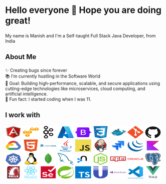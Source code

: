 <h1 align="left">Hello everyone 👋 Hope you are doing great!</h1>

###

<p align="left">My name is Manish and I'm a Self-taught Full Stack Java Developer, from India</p>

###

<h2 align="left">About Me</h2>

###

<p align="left">✨ Creating bugs since forever<br>📚 I'm currently hustling in the Software World <br>🎯 Goal: Building high-performance, scalable, and secure applications using cutting-edge technologies like microservices, cloud computing, and artificial intelligence.  <br>🎲 Fun fact: I started coding when I was 11.</p>

###

<h2 align="left">I work with</h2>

###

<div align="left">
  <img src="https://github.com/devicons/devicon/blob/v2.15.1/icons/angularjs/angularjs-original.svg" height="40" width="52" alt="javascript logo"  />
  <img src="https://github.com/devicons/devicon/blob/v2.15.1/icons/amazonwebservices/amazonwebservices-original.svg" height="40" width="52" alt="typescript logo"  />
  <img src="https://github.com/devicons/devicon/blob/v2.15.1/icons/apachekafka/apachekafka-original.svg" height="40" width="52" alt="react logo"  />
  <img src="https://github.com/devicons/devicon/blob/v2.15.1/icons/azure/azure-original.svg" height="40" width="52" alt="nextjs logo"  />
  <img src="https://github.com/devicons/devicon/blob/v2.15.1/icons/bootstrap/bootstrap-original.svg" height="40" width="52" alt="storybook logo"  />
  <img src="https://github.com/devicons/devicon/blob/v2.15.1/icons/css3/css3-original.svg" height="40" width="52" alt="nodejs logo"  />
  <img src="https://github.com/devicons/devicon/blob/v2.15.1/icons/docker/docker-original.svg" height="40" width="52" alt="nestjs logo"  />
  <img src="https://github.com/devicons/devicon/blob/v2.15.1/icons/git/git-original.svg" height="40" width="52" alt="jest logo"  />
  <img src="https://github.com/devicons/devicon/blob/v2.15.1/icons/github/github-original.svg" height="40" width="52" alt="jest logo"  />
  <img src="https://github.com/devicons/devicon/blob/v2.15.1/icons/googlecloud/googlecloud-original.svg" height="40" width="52" alt="jest logo"  />
  <img src="https://github.com/devicons/devicon/blob/v2.15.1/icons/html5/html5-original.svg" height="40" width="52" alt="jest logo"  />
  <img src="https://github.com/devicons/devicon/blob/v2.15.1/icons/intellij/intellij-original-wordmark.svg" height="40" width="52" alt="jest logo"  />
  <img src="https://github.com/devicons/devicon/blob/v2.15.1/icons/java/java-original.svg" height="40" width="52" alt="jest logo"  />
  <img src="https://github.com/devicons/devicon/blob/v2.15.1/icons/javascript/javascript-original.svg" height="40" width="52" alt="jest logo"  />
  <img src="https://github.com/devicons/devicon/blob/v2.15.1/icons/jenkins/jenkins-original.svg" height="40" width="52" alt="jest logo"  />
  <img src="https://github.com/devicons/devicon/blob/v2.15.1/icons/jira/jira-original.svg" height="40" width="52" alt="jest logo"  />
  <img src="https://github.com/devicons/devicon/blob/v2.15.1/icons/jquery/jquery-original.svg" height="40" width="52" alt="jest logo"  />
  <img src="https://github.com/devicons/devicon/blob/v2.15.1/icons/kotlin/kotlin-original.svg" height="40" width="52" alt="jest logo"  />
  <img src="https://github.com/devicons/devicon/blob/v2.15.1/icons/kubernetes/kubernetes-plain.svg" height="40" width="52" alt="jest logo"  />
  <img src="https://github.com/devicons/devicon/blob/v2.15.1/icons/linux/linux-original.svg" height="40" width="52" alt="jest logo"  />
  <img src="https://github.com/devicons/devicon/blob/v2.15.1/icons/mongodb/mongodb-original.svg" height="40" width="52" alt="jest logo"  />
  <img src="https://github.com/devicons/devicon/blob/v2.15.1/icons/mysql/mysql-original.svg" height="40" width="52" alt="jest logo"  />
  <img src="https://github.com/devicons/devicon/blob/v2.15.1/icons/neo4j/neo4j-original.svg" height="40" width="52" alt="jest logo"  />
  <img src="https://github.com/devicons/devicon/blob/v2.15.1/icons/nodejs/nodejs-original.svg" height="40" width="52" alt="jest logo"  />
  <img src="https://github.com/devicons/devicon/blob/v2.15.1/icons/npm/npm-original-wordmark.svg" height="40" width="52" alt="jest logo"  />
  <img src="https://github.com/devicons/devicon/blob/v2.15.1/icons/oracle/oracle-original.svg" height="40" width="52" alt="jest logo"  />
  <img src="https://github.com/devicons/devicon/blob/v2.15.1/icons/postgresql/postgresql-original.svg" height="40" width="52" alt="jest logo"  />
  <img src="https://github.com/devicons/devicon/blob/v2.15.1/icons/rails/rails-original-wordmark.svg" height="40" width="52" alt="jest logo"  />
  <img src="https://github.com/devicons/devicon/blob/v2.15.1/icons/react/react-original-wordmark.svg" height="40" width="52" alt="jest logo"  />
  <img src="https://github.com/devicons/devicon/blob/v2.15.1/icons/selenium/selenium-original.svg" height="40" width="52" alt="jest logo"  />
  <img src="https://github.com/devicons/devicon/blob/v2.15.1/icons/spring/spring-original.svg" height="40" width="52" alt="jest logo"  />
  <img src="https://github.com/devicons/devicon/blob/v2.15.1/icons/typescript/typescript-original.svg" height="40" width="52" alt="jest logo"  />
  <img src="https://github.com/devicons/devicon/blob/v2.15.1/icons/unix/unix-original.svg" height="40" width="52" alt="jest logo"  />
  <img src="https://github.com/devicons/devicon/blob/v2.15.1/icons/visualstudio/visualstudio-plain-wordmark.svg" height="40" width="52" alt="jest logo"  />
  <img src="https://github.com/devicons/devicon/blob/v2.15.1/icons/vscode/vscode-original-wordmark.svg" height="40" width="52" alt="jest logo"  />
  <img src="https://github.com/devicons/devicon/blob/v2.15.1/icons/vuejs/vuejs-original-wordmark.svg" height="40" width="52" alt="jest logo"  />
  
  
</div>

###
